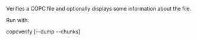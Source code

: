 Verifies a COPC file and optionally displays some information about the file.

Run with:

copcverify [--dump --chunks] <filename>

